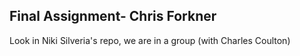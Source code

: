Final Assignment- Chris Forkner
-----------------

Look in Niki Silveria's repo, we are in a group (with Charles Coulton)
